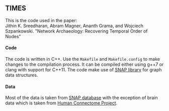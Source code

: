 ## TIMES        
This is the code used in the paper:   
Jithin K. Sreedharan, Abram Magner, Ananth Grama, and Wojciech Szpankowski. "Network Archaeology: Recovering Temporal Order of Nodes"

#### Code      
The code is written in C++. Use the `Makefile` and `Makefile.config` to make changes to the compilation process. It can be compiled either using g++7 or clang with support for C++11. The code make use of [SNAP library](https://snap.stanford.edu/snap/index.html) for graph data structures.

#### Data   
Most of the data is taken from [SNAP database](https://snap.stanford.edu/data/index.html) with the exception of brain data which is taken from [Human Connectome Project](https://www.humanconnectome.org/study/hcp-young-adult/document/extensively-processed-fmri-data-documentation).
